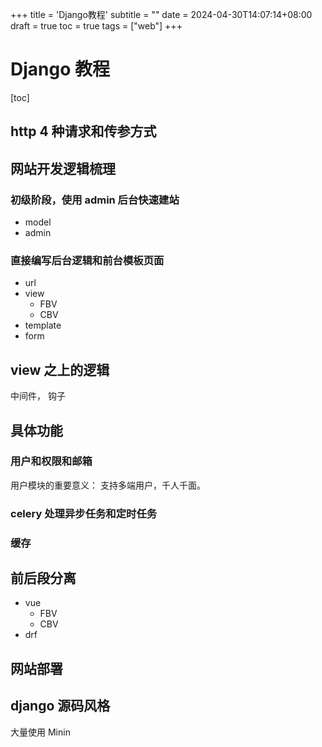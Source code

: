 +++
title = 'Django教程'
subtitle = ""
date = 2024-04-30T14:07:14+08:00
draft = true
toc = true
tags = ["web"]
+++

# Django 教程

[toc]

## http 4 种请求和传参方式

## 网站开发逻辑梳理

### 初级阶段，使用 admin 后台快速建站

-   model
-   admin

### 直接编写后台逻辑和前台模板页面

-   url
-   view
    -   FBV
    -   CBV
-   template
-   form

## view 之上的逻辑

中间件， 钩子

## 具体功能

### 用户和权限和邮箱

用户模块的重要意义： 支持多端用户，千人千面。

### celery 处理异步任务和定时任务

### 缓存

## 前后段分离

-   vue
    -   FBV
    -   CBV
-   drf

## 网站部署

## django 源码风格

大量使用 Minin
